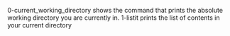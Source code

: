 0-current_working_directory shows the command that prints the absolute working directory you are currently in.
1-listit prints the list of contents in your current directory
